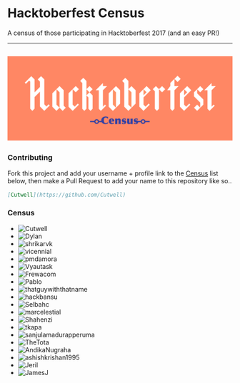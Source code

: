 # Hacktoberfest Census

A census of those participating in Hacktoberfest 2017 (and an easy PR!)

---
![Hacktoberfest-Census](Hackcensus.png "Hacktoberfest-Census")
---

### Contributing
Fork this project and add your username + profile link to the [Census](https://github.com/Cutwell/Hacktoberfest-Census#census) list below, then make a Pull Request to add your name to this repository like so..
```markdown
[Cutwell](https://github.com/Cutwell)
```

### Census
 - ![Cutwell](https://github.com/Cutwell)
 - ![Dylan](https://github.com/dylanmaryk)
 - ![shrikarvk](https://github.com/shrikarvk)
 - ![vicennial](https://github.com/vicennial)
 - ![pmdamora](https://github.com/pmdamora)
 - ![Vyautask](https://github.com/vytautask)
 - ![Frewacom](https://github.com/Frewacom)
 - ![Pablo](https://github.com/pablo0910)
 - ![thatguywiththatname](https://github.com/thatguywiththatname)
 - ![hackbansu](https://github.com/hackbansu)
 - ![Selbahc](https://github.com/Selbahc)
 - ![marcelestial](https://github.com/marcelestial)
 - ![Shahenzi](https://github.com/Shahenzi)
 - ![tkapa](https://github.com/tkapa)
 - ![sanjulamadurapperuma](https://github.com/sanjulamadurapperuma)
 - ![TheTota](https://github.com/TheTota)
 - ![AndikaNugraha](https://github.com/AndikaNugraha11)
 - ![ashishkrishan1995](https://github.com/ashishkrishan1995)
 - ![Jeril](https://github.com/jerilseb)
 - ![JamesJ](https://github.com/JamesJ)

